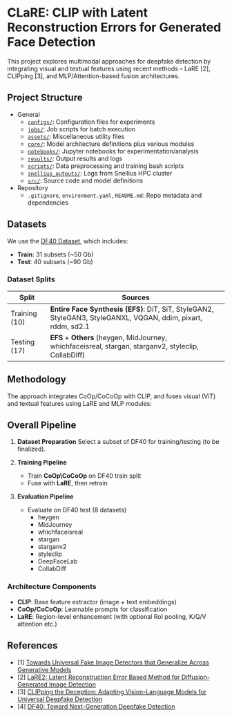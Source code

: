 # CLaRE: CLIP with Latent Reconstruction Errors for Generated Face Detection

This project explores multimodal approaches for deepfake detection by integrating visual and textual features using recent methods – LaRE [2], CLIPping [3], and MLP/Attention-based fusion architectures.

## Project Structure

* General 
  * [`configs/`](configs): Configuration files for experiments
  * [`jobs/`](jobs): Job scripts for batch execution
  * [`assets/`](assets): Miscellaneous utility files
  * [`core/`](core): Model architecture definitions plus various modules
  * [`notebooks/`](notebooks): Jupyter notebooks for experimentation/analysis
  * [`results/`](results): Output results and logs
  * [`scripts/`](scripts): Data preprocessing and training bash scripts
  * [`snellius_outputs/`](snellius_outputs): Logs from Snellius HPC cluster
  * [`src/`](src): Source code and model definitions
* Repository
  * `.gitignore`, `environment.yaml`, `README.md`: Repo metadata and dependencies

## Datasets

We use the [DF40 Dataset](https://github.com/YZY-stack/DF40), which includes:

* **Train**: 31 subsets (~50 Gb)
* **Test**: 40 subsets (~90 Gb)

### Dataset Splits

| **Split**  | **Sources**                                                                 |
|------------|------------------------------------------------------------------------------|
| Training (10)   | **Entire Face Synthesis (EFS)**: DiT, SiT, StyleGAN2, StyleGAN3, StyleGANXL, VQGAN, ddim, pixart, rddm, sd2.1 |
| Testing (17)    | **EFS** + **Others** (heygen, MidJourney, whichfaceisreal, stargan, starganv2, styleclip, CollabDiff) |


## Methodology

The approach integrates CoOp/CoCoOp with CLIP, and fuses visual (ViT) and textual features using LaRE and MLP modules:

## Overall Pipeline

1. **Dataset Preparation**
   Select a subset of DF40 for training/testing (to be finalized).

2. **Training Pipeline**

   * Train **CoOp\CoCoOp** on DF40 train split
   * Fuse with **LaRE**, then retrain

3. **Evaluation Pipeline**
   * Evaluate on DF40 test (8 datasets)
     - heygen
     - MidJourney
     - whichfaceisreal
     - stargan
     - starganv2
     - styleclip
     - DeepFaceLab
     - CollabDiff

### Architecture Components

* **CLIP**: Base feature extractor (image + text embeddings)
* **CoOp/CoCoOp**: Learnable prompts for classification
* **LaRE**: Region-level enhancement (with optional RoI pooling, K/Q/V attention etc.)


## References

* [1] [Towards Universal Fake Image Detectors that Generalize Across Generative Models](https://github.com/WisconsinAIVision/UniversalFakeDetect)
* [2] [LaRE2: Latent Reconstruction Error Based Method for Diffusion-Generated Image Detection](https://github.com/luo3300612/lare)
* [3] [CLIPping the Deception: Adapting Vision-Language Models for Universal Deepfake Detection](https://github.com/sfimediafutures/CLIPping-the-Deception)
* [4] [DF40: Toward Next-Generation Deepfake Detection](https://github.com/YZY-stack/DF40)
